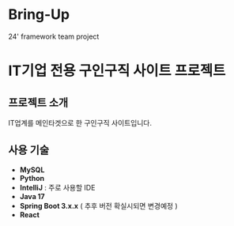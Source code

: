# Bring-Up

24' framework team project

# IT기업 전용 구인구직 사이트 프로젝트

## 프로젝트 소개

IT업계를 메인타겟으로 한 구인구직 사이트입니다.

## 사용 기술

- **MySQL**
- **Python**
- **IntelliJ** : 주로 사용할 IDE
- **Java 17**
- **Spring Boot 3.x.x** ( 추후 버전 확실시되면 변경예정 )
- **React**